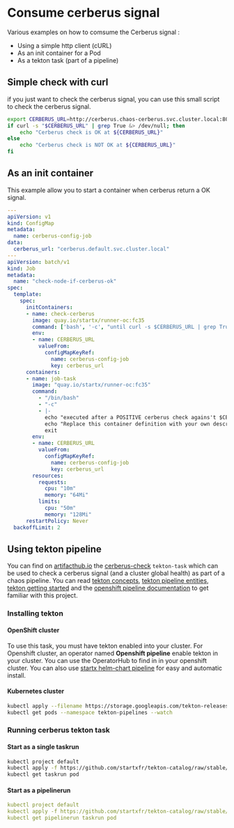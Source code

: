 # Consume cerberus signal

Various examples on how to comsume the Cerberus signal :

- Using a simple http client (cURL)
- As an init container for a Pod
- As a tekton task (part of a pipeline)

## Simple check with curl

if you just want to check the cerberus signal, you can use this small script to check the cerberus signal.

```bash
export CERBERUS_URL=http://cerberus.chaos-cerberus.svc.cluster.local:8080
if curl -s "$CERBERUS_URL" | grep True &> /dev/null; then
    echo "Cerberus check is OK at ${CERBERUS_URL}"
else
    echo "Cerberus check is NOT OK at ${CERBERUS_URL}"
fi
```

## As an init container

This example allow you to start a container when cerberus return a OK signal.

```yaml
---
apiVersion: v1
kind: ConfigMap
metadata:
  name: cerberus-config-job
data:
  cerberus_url: "cerberus.default.svc.cluster.local" 
---
apiVersion: batch/v1
kind: Job
metadata:
  name: "check-node-if-cerberus-ok"
spec:
  template:
    spec:
      initContainers:
      - name: check-cerberus
        image: quay.io/startx/runner-oc:fc35
        command: ['bash', '-c', "until curl -s $CERBERUS_URL | grep True &> /dev/null; do echo Wait for OK from cerberus at $CERBERUS_URL; sleep 2; done"]
        env:
        - name: CERBERUS_URL
          valueFrom:
            configMapKeyRef:
              name: cerberus-config-job
              key: cerberus_url
      containers:
      - name: job-task
        image: "quay.io/startx/runner-oc:fc35"
        command:
          - "/bin/bash"
          - "-c"
          - |-
            echo "executed after a POSITIVE cerberus check agains't $CERBERUS_URL"
            echo "Replace this container definition with your own description"
            exit
        env:
        - name: CERBERUS_URL
          valueFrom:
            configMapKeyRef:
              name: cerberus-config-job
              key: cerberus_url
        resources:
          requests:
            cpu: "10m"
            memory: "64Mi"
          limits:
            cpu: "50m"
            memory: "128Mi"
      restartPolicy: Never
  backoffLimit: 2
```

## Using tekton pipeline

You can find on [artifacthub.io](https://artifacthub.io/packages/search?kind=7&ts_query_web=cerberus) the 
[cerberus-check](https://artifacthub.io/packages/tekton-task/startx-tekton-catalog/cerberus-check) `tekton-task`
which can be used to check a cerberus signal (and a cluster global health) as part of a chaos pipeline.
You can read [tekton concepts](https://tekton.dev/docs/concepts/overview/), [tekton pipeline entities](https://github.com/tektoncd/pipeline/blob/main/docs/README.md#tekton-pipelines-entities), [tekton getting started](https://tekton.dev/docs/getting-started/tasks/) and the 
[openshift pipeline documentation](https://docs.openshift.com/container-platform/4.10/cicd/pipelines/understanding-openshift-pipelines.html) 
to get familiar with this project.

### Installing tekton

#### OpenShift cluster

To use this task, you must have tekton enabled into your cluster. For Openshift cluster, an operator named **Openshift pipeline** enable tekton in your cluster. You can use the OperatorHub to find in in your openshift cluster. You can also use [startx helm-chart pipeline](https://helm-repository.readthedocs.io/en/latest/charts/cluster-pipeline/) for easy and automatic install.

#### Kubernetes cluster

```bash
kubectl apply --filename https://storage.googleapis.com/tekton-releases/pipeline/latest/release.yaml
kubectl get pods --namespace tekton-pipelines --watch
```

### Running cerberus tekton task

#### Start as a single taskrun

```bash
kubectl project default
kubectl apply -f https://github.com/startxfr/tekton-catalog/raw/stable/task/cerberus-check/0.1/samples/taskrun.yaml
kubectl get taskrun pod
```

#### Start as a pipelinerun

```yaml
kubectl project default
kubectl apply -f https://github.com/startxfr/tekton-catalog/raw/stable/task/cerberus-check/0.1/samples/pipelinerun.yaml
kubectl get pipelinerun taskrun pod
```